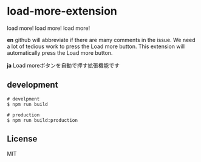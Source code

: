 # load-more-extension
load more! load more! load more!

**en**
github will abbreviate if there are many comments in the issue.
We need a lot of tedious work to press the Load more button.
This extension will automatically press the Load more button.

**ja**
Load moreボタンを自動で押す拡張機能です

## development

```
# develpment
$ npm run build

# production
$ npm run build:production
```

## License

MIT
